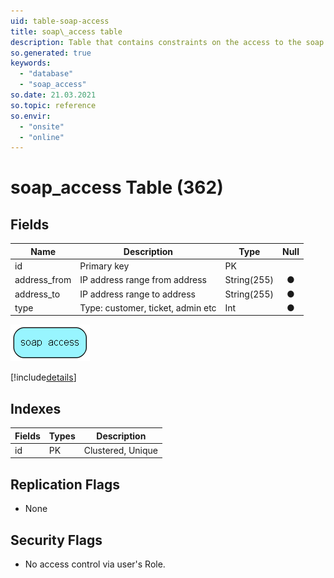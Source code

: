 ```yaml
---
uid: table-soap-access
title: soap\_access table
description: Table that contains constraints on the access to the soap interface
so.generated: true
keywords:
  - "database"
  - "soap_access"
so.date: 21.03.2021
so.topic: reference
so.envir:
  - "onsite"
  - "online"
---
```


# soap\_access Table (362)

## Fields

| Name | Description | Type | Null |
|------|-------------|------|:----:|
|id|Primary key|PK| |
|address\_from|IP address range from address|String(255)|&#x25CF;|
|address\_to|IP address range to address|String(255)|&#x25CF;|
|type|Type: customer, ticket, admin etc|Int|&#x25CF;|


![soap_access table relationship diagram](./media/soap_access.png)

[!include[details](./includes/soap-access.md)]

## Indexes

| Fields | Types | Description |
|--------|-------|-------------|
|id |PK |Clustered, Unique |

## Replication Flags

* None

## Security Flags

* No access control via user's Role.

